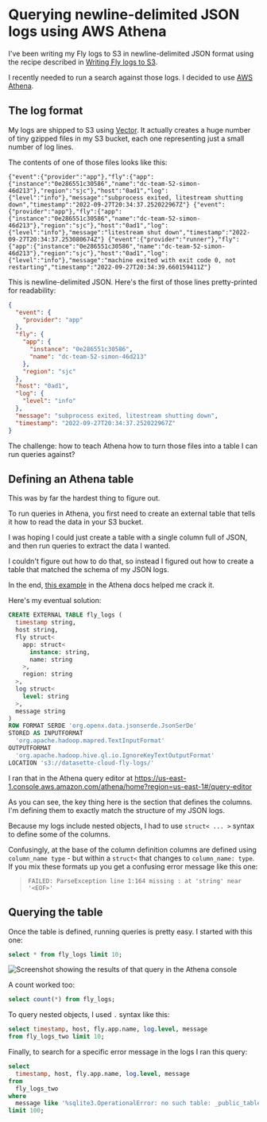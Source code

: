 # Querying newline-delimited JSON logs using AWS Athena

I've been writing my Fly logs to S3 in newline-delimited JSON format using the recipe described in [Writing Fly logs to S3](https://til.simonwillison.net/fly/fly-logs-to-s3).

I recently needed to run a search against those logs. I decided to use [AWS Athena](https://aws.amazon.com/athena/).

## The log format

My logs are shipped to S3 using [Vector](https://vector.dev/). It actually creates a huge number of tiny gzipped files in my S3 bucket, each one representing just a small number of log lines.

The contents of one of those files looks like this:

`{"event":{"provider":"app"},"fly":{"app":{"instance":"0e286551c30586","name":"dc-team-52-simon-46d213"},"region":"sjc"},"host":"0ad1","log":{"level":"info"},"message":"subprocess exited, litestream shutting down","timestamp":"2022-09-27T20:34:37.252022967Z"}
{"event":{"provider":"app"},"fly":{"app":{"instance":"0e286551c30586","name":"dc-team-52-simon-46d213"},"region":"sjc"},"host":"0ad1","log":{"level":"info"},"message":"litestream shut down","timestamp":"2022-09-27T20:34:37.253080674Z"}
{"event":{"provider":"runner"},"fly":{"app":{"instance":"0e286551c30586","name":"dc-team-52-simon-46d213"},"region":"sjc"},"host":"0ad1","log":{"level":"info"},"message":"machine exited with exit code 0, not restarting","timestamp":"2022-09-27T20:34:39.660159411Z"}`

This is newline-delimited JSON. Here's the first of those lines pretty-printed for readability:

```json
{
  "event": {
    "provider": "app"
  },
  "fly": {
    "app": {
      "instance": "0e286551c30586",
      "name": "dc-team-52-simon-46d213"
    },
    "region": "sjc"
  },
  "host": "0ad1",
  "log": {
    "level": "info"
  },
  "message": "subprocess exited, litestream shutting down",
  "timestamp": "2022-09-27T20:34:37.252022967Z"
}
```
The challenge: how to teach Athena how to turn those files into a table I can run queries against?

## Defining an Athena table

This was by far the hardest thing to figure out.

To run queries in Athena, you first need to create an external table that tells it how to read the data in your S3 bucket.

I was hoping I could just create a table with a single column full of JSON, and then run queries to extract the data I wanted.

I couldn't figure out how to do that, so instead I figured out how to create a table that matched the schema of my JSON logs.

In the end, [this example](https://docs.aws.amazon.com/athena/latest/ug/openx-json-serde.html#nested-json-serde-example) in the Athena docs helped me crack it.

Here's my eventual solution:
```sql
CREATE EXTERNAL TABLE fly_logs (
  timestamp string,
  host string,
  fly struct<
    app: struct<
      instance: string,
      name: string
    >,
    region: string
  >,
  log struct<
    level: string
  >,
  message string
)
ROW FORMAT SERDE 'org.openx.data.jsonserde.JsonSerDe'
STORED AS INPUTFORMAT 
  'org.apache.hadoop.mapred.TextInputFormat' 
OUTPUTFORMAT 
  'org.apache.hadoop.hive.ql.io.IgnoreKeyTextOutputFormat'
LOCATION 's3://datasette-cloud-fly-logs/'
```
I ran that in the Athena query editor at https://us-east-1.console.aws.amazon.com/athena/home?region=us-east-1#/query-editor

As you can see, the key thing here is the section that defines the columns. I'm defining them to exactly match the structure of my JSON logs.

Because my logs include nested objects, I had to use `struct< ... >` syntax to define some of the columns.

Confusingly, at the base of the column definition columns are defined using `column_name type` - but within a `struct<` that changes to `column_name: type`. If you mix these formats up you get a confusing error message like this one:

> `FAILED: ParseException line 1:164 missing : at 'string' near '<EOF>'`

## Querying the table

Once the table is defined, running queries is pretty easy. I started with this one:

```sql
select * from fly_logs limit 10;
```

![Screenshot showing the results of that query in the Athena console](https://static.simonwillison.net/static/2022/fly-logs.jpg)

A count worked too:

```sql
select count(*) from fly_logs;
```

To query nested objects, I used `.` syntax like this:

```sql
select timestamp, host, fly.app.name, log.level, message
from fly_logs_two limit 10;
```

Finally, to search for a specific error message in the logs I ran this query:

```sql
select
  timestamp, host, fly.app.name, log.level, message
from
  fly_logs_two
where
  message like '%sqlite3.OperationalError: no such table: _public_tables%'
limit 100;
```
